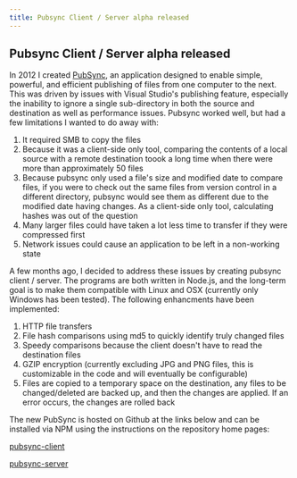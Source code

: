 ```yaml
---
title: Pubsync Client / Server alpha released
---
```


Pubsync Client / Server alpha released
---
In 2012 I created [PubSync](http://pubsync.codeplex.com/), an application designed to enable simple, powerful, and efficient publishing of files from one computer to the next.
This was driven by issues with Visual Studio's publishing feature, especially the inability to ignore a single sub-directory in both the source and destination as well as performance issues.
Pubsync worked well, but had a few limitations I wanted to do away with:

1. It required SMB to copy the files
1. Because it was a client-side only tool, comparing the contents of a local source with a remote destination toook a long time when there were more than approximately 50 files
1. Because pubsync only used a file's size and modified date to compare files, if you were to check out the same files from version control in a different directory, pubsync would see them as different due to the modified date having changes. As a client-side only tool, calculating hashes was out of the question
1. Many larger files could have taken a lot less time to transfer if they were compressed first
1. Network issues could cause an application to be left in a non-working state

A few months ago, I decided to address these issues by creating pubsync client / server.
The programs are both written in Node.js, and the long-term goal is to make them compatible with Linux and OSX (currently only Windows has been tested).
The following enhancments have been implemented:

1. HTTP file transfers
1. File hash comparisons using md5 to quickly identify truly changed files
1. Speedy comparisons because the client doesn't have to read the destination files
1. GZIP encryption (currently excluding JPG and PNG files, this is customizable in the code and will eventually be configurable)
1. Files are copied to a temporary space on the destination, any files to be changed/deleted are backed up, and then the changes are applied. If an error occurs, the changes are rolled back

The new PubSync is hosted on Github at the links below and can be installed via NPM using the instructions on the repository home pages:

[pubsync-client](https://github.com/nathantreid/pubsync-client)

[pubsync-server](https://github.com/nathantreid/pubsync-server)
